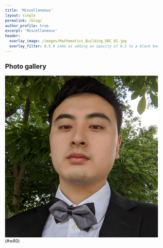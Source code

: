 ```yaml
---
title: 'Miscellaneous'
layout: single
permalink: /blog/
author_profile: true
excerpt: 'Miscellaneous'
header:
  overlay_image: /images/Mathematics_Building_UBC_01.jpg
  overlay_filter: 0.5 # same as adding an opacity of 0.5 to a black background
---
```




## Photo gallery


![2021@UBC](/file/Pics/2021UBC.jpg "2021@UBC" )(#w80)
